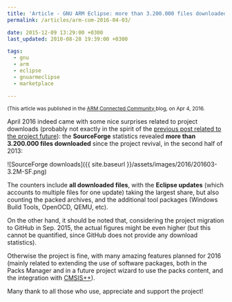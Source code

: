 ```yaml
---
title: 'Article - GNU ARM Eclipse: more than 3.200.000 files downloaded!'
permalink: /articles/arm-com-2016-04-03/

date: 2015-12-09 13:29:00 +0300
last_updated: 2010-08-28 19:39:00 +0300

tags:
  - gnu
  - arm
  - eclipse
  - gnuarmeclipse
  - marketplace

---
```


<small>(This article was published in the [ARM Connected Community ](https://community.arm.com/groups/tools/blog/2016/04/03/gnu-arm-eclipse-more-than-3200000-files-downloaded) blog, on Apr 4, 2016.</small>

April 2016 indeed came with some nice surprises related to project downloads (probably not exactly in the spirit of the [previous post related to the project future](https://community.arm.com/groups/tools/blog/2016/03/31/the-gnu-arm-eclipse-project-future-looks-bleak)): the **SourceForge** statistics revealed **more than 3.200.000 files downloaded** since the project revival, in the second half of 2013:

![SourceForge downloads]({{ site.baseurl }}/assets/images/2016/201603-3.2M-SF.png)

The counters include **all downloaded files**, with the **Eclipse updates** (which accounts to multiple files for one update) taking the largest share, but also counting the packed archives, and the additional tool packages (Windows Build Tools, OpenOCD, QEMU, etc).

On the other hand, it should be noted that, considering the project migration to GitHub in Sep. 2015, the actual figures might be even higher (but this cannot be quantified, since GitHub does not provide any download statistics).

Otherwise the project is fine, with many amazing features planned for 2016 (mainly related to extending the use of software packages, both in the Packs Manager and in a future project wizard to use the packs content, and the integration with [CMSIS++](https://community.arm.com/groups/tools/blog/2016/03/11/cmsis-a-proposal-for-a-future-cmsis-written-in-c)).

Many thank to all those who use, appreciate and support the project!
